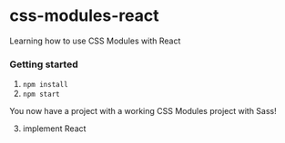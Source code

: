 # css-modules-react

Learning how to use CSS Modules with React

### Getting started

1. `npm install`
2. `npm start`

You now have a project with a working CSS Modules project with Sass!

3. implement React
